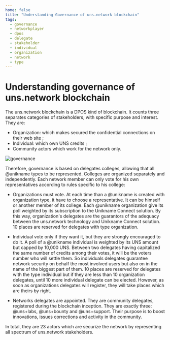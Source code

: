 ```yaml
---
home: false
title: "Understanding Governance of uns.network blockchain"
tags:
  - governance
  - networkplayer
  - dpos
  - delegate
  - stakeholder
  - individual
  - organization
  - network
  - type
---
```


# Understanding governance of uns.network blockchain

The uns.network blockchain is a DPOS kind of blockchain. It counts three separates categories of stakeholders, with specific purpose and interest. They are:
- Organization: which makes secured the confidential connections on their web site ;
- Individual: which own UNS credits ;
- Community actors which work for the network only.

![governance](./images/uns-blockchain-dpos-23-delegates.jpg)

Therefore, governance is based on delegates colleges, allowing that all @unikname types to be represented. Colleges are organized separately and independently. Each network member can only vote for his own representatives according to rules specific to his college:

- Organizations must vote. At each time than a @unikname is created with organization type, it have to choose a representative. It can be himself or another member of its college. Each @unikname organization give its poll weighted by its subscription to the Unikname Connect solution. By this way, organization's delegates are the guarantors of the adequacy between the uns.network technology and Unikname Connect solution. 10 places are reserved for delegates with type organization.

- Individual vote only if they want it, but they are strongly encouraged to do it. A poll of a @unikname individual is weighted by its UNS amount but capped by 10,000 UNS. Between two delegates having capitalized the same number of credits among their votes, it will be the voters number who will settle them. So individuals delegates guarantee network security on behalf the most involved users but also on in the name of the biggest part of them. 10 places are reserved for delegates with the type individual but if they are less than 10 organization delegates, until 10 more individual delegate can be elected. However, as soon as organizations delegates will register, they will take places which are theirs by right.

- Networks delegates are appointed. They are community delegates, registered during the blockchain inception. They are exactly three: @uns+labs, @uns+bounty and @uns+support. Their purpose is to boost innovations, issues corrections and activity in the community.

In total, they are 23 actors which are securize the network by representing all spectrum of uns.network stakeholders.

